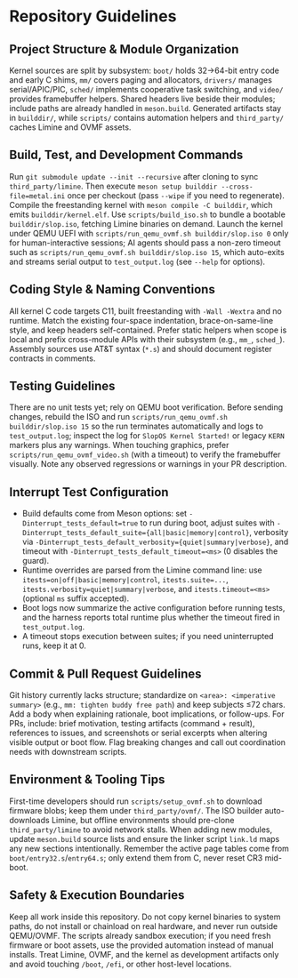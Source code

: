 # Repository Guidelines

## Project Structure & Module Organization
Kernel sources are split by subsystem: `boot/` holds 32→64-bit entry code and early C shims, `mm/` covers paging and allocators, `drivers/` manages serial/APIC/PIC, `sched/` implements cooperative task switching, and `video/` provides framebuffer helpers. Shared headers live beside their modules; include paths are already handled in `meson.build`. Generated artifacts stay in `builddir/`, while `scripts/` contains automation helpers and `third_party/` caches Limine and OVMF assets.

## Build, Test, and Development Commands
Run `git submodule update --init --recursive` after cloning to sync `third_party/limine`. Then execute `meson setup builddir --cross-file=metal.ini` once per checkout (pass `--wipe` if you need to regenerate). Compile the freestanding kernel with `meson compile -C builddir`, which emits `builddir/kernel.elf`. Use `scripts/build_iso.sh` to bundle a bootable `builddir/slop.iso`, fetching Limine binaries on demand. Launch the kernel under QEMU UEFI with `scripts/run_qemu_ovmf.sh builddir/slop.iso 0` only for human-interactive sessions; AI agents should pass a non-zero timeout such as `scripts/run_qemu_ovmf.sh builddir/slop.iso 15`, which auto-exits and streams serial output to `test_output.log` (see `--help` for options).

## Coding Style & Naming Conventions
All kernel C code targets C11, built freestanding with `-Wall -Wextra` and no runtime. Match the existing four-space indentation, brace-on-same-line style, and keep headers self-contained. Prefer static helpers when scope is local and prefix cross-module APIs with their subsystem (e.g., `mm_`, `sched_`). Assembly sources use AT&T syntax (`*.s`) and should document register contracts in comments.

## Testing Guidelines
There are no unit tests yet; rely on QEMU boot verification. Before sending changes, rebuild the ISO and run `scripts/run_qemu_ovmf.sh builddir/slop.iso 15` so the run terminates automatically and logs to `test_output.log`; inspect the log for `SlopOS Kernel Started!` or legacy `KERN` markers plus any warnings. When touching graphics, prefer `scripts/run_qemu_ovmf_video.sh` (with a timeout) to verify the framebuffer visually. Note any observed regressions or warnings in your PR description.

## Interrupt Test Configuration
- Build defaults come from Meson options: set `-Dinterrupt_tests_default=true` to run during boot, adjust suites with `-Dinterrupt_tests_default_suite={all|basic|memory|control}`, verbosity via `-Dinterrupt_tests_default_verbosity={quiet|summary|verbose}`, and timeout with `-Dinterrupt_tests_default_timeout=<ms>` (0 disables the guard).
- Runtime overrides are parsed from the Limine command line: use `itests=on|off|basic|memory|control`, `itests.suite=...`, `itests.verbosity=quiet|summary|verbose`, and `itests.timeout=<ms>` (optional `ms` suffix accepted).
- Boot logs now summarize the active configuration before running tests, and the harness reports total runtime plus whether the timeout fired in `test_output.log`.
- A timeout stops execution between suites; if you need uninterrupted runs, keep it at 0.

## Commit & Pull Request Guidelines
Git history currently lacks structure; standardize on `<area>: <imperative summary>` (e.g., `mm: tighten buddy free path`) and keep subjects ≤72 chars. Add a body when explaining rationale, boot implications, or follow-ups. For PRs, include: brief motivation, testing artifacts (command + result), references to issues, and screenshots or serial excerpts when altering visible output or boot flow. Flag breaking changes and call out coordination needs with downstream scripts.

## Environment & Tooling Tips
First-time developers should run `scripts/setup_ovmf.sh` to download firmware blobs; keep them under `third_party/ovmf/`. The ISO builder auto-downloads Limine, but offline environments should pre-clone `third_party/limine` to avoid network stalls. When adding new modules, update `meson.build` source lists and ensure the linker script `link.ld` maps any new sections intentionally. Remember the active page tables come from `boot/entry32.s`/`entry64.s`; only extend them from C, never reset CR3 mid-boot.

## Safety & Execution Boundaries
Keep all work inside this repository. Do not copy kernel binaries to system paths, do not install or chainload on real hardware, and never run outside QEMU/OVMF. The scripts already sandbox execution; if you need fresh firmware or boot assets, use the provided automation instead of manual installs. Treat Limine, OVMF, and the kernel as development artifacts only and avoid touching `/boot`, `/efi`, or other host-level locations.

